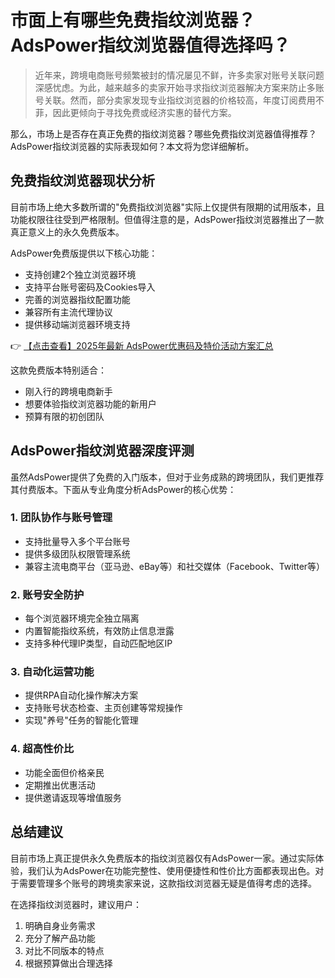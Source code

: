 # 市面上有哪些免费指纹浏览器？AdsPower指纹浏览器值得选择吗？

> 近年来，跨境电商账号频繁被封的情况屡见不鲜，许多卖家对账号关联问题深感忧虑。为此，越来越多的卖家开始寻求指纹浏览器解决方案来防止多账号关联。然而，部分卖家发现专业指纹浏览器的价格较高，年度订阅费用不菲，因此更倾向于寻找免费或经济实惠的替代方案。

那么，市场上是否存在真正免费的指纹浏览器？哪些免费指纹浏览器值得推荐？AdsPower指纹浏览器的实际表现如何？本文将为您详细解析。

## 免费指纹浏览器现状分析

目前市场上绝大多数所谓的"免费指纹浏览器"实际上仅提供有限期的试用版本，且功能权限往往受到严格限制。但值得注意的是，AdsPower指纹浏览器推出了一款真正意义上的永久免费版本。

AdsPower免费版提供以下核心功能：
- 支持创建2个独立浏览器环境
- 支持平台账号密码及Cookies导入
- 完善的浏览器指纹配置功能
- 兼容所有主流代理协议
- 提供移动端浏览器环境支持

👉 [【点击查看】2025年最新 AdsPower优惠码及特价活动方案汇总](https://bit.ly/adspower_free)

这款免费版本特别适合：
- 刚入行的跨境电商新手
- 想要体验指纹浏览器功能的新用户
- 预算有限的初创团队

## AdsPower指纹浏览器深度评测

虽然AdsPower提供了免费的入门版本，但对于业务成熟的跨境团队，我们更推荐其付费版本。下面从专业角度分析AdsPower的核心优势：

### 1. 团队协作与账号管理
- 支持批量导入多个平台账号
- 提供多级团队权限管理系统
- 兼容主流电商平台（亚马逊、eBay等）和社交媒体（Facebook、Twitter等）

### 2. 账号安全防护
- 每个浏览器环境完全独立隔离
- 内置智能指纹系统，有效防止信息泄露
- 支持多种代理IP类型，自动匹配地区IP

### 3. 自动化运营功能
- 提供RPA自动化操作解决方案
- 支持账号状态检查、主页创建等常规操作
- 实现"养号"任务的智能化管理

### 4. 超高性价比
- 功能全面但价格亲民
- 定期推出优惠活动
- 提供邀请返现等增值服务

## 总结建议

目前市场上真正提供永久免费版本的指纹浏览器仅有AdsPower一家。通过实际体验，我们认为AdsPower在功能完整性、使用便捷性和性价比方面都表现出色。对于需要管理多个账号的跨境卖家来说，这款指纹浏览器无疑是值得考虑的选择。

在选择指纹浏览器时，建议用户：
1. 明确自身业务需求
2. 充分了解产品功能
3. 对比不同版本的特点
4. 根据预算做出合理选择